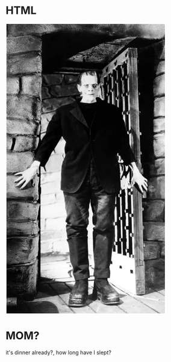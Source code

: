 # HTML
<!DOCTYPE html>
<html lang="en">
<head>
    <meta charset="UTF-8">
    <meta name="viewport" content="width=device-width, initial-scale=1.0">
    <link rel="stylesheet" href="style3.css">
    <link rel="preconnect" href="https://fonts.googleapis.com">
    <link rel="preconnect" href="https://fonts.gstatic.com" crossorigin>
    <link href="https://fonts.googleapis.com/css2?family=Libre+Baskerville:ital,wght@0,400;0,700;1,400&display=swap" rel="stylesheet">
</head>
<body>
    <div class="div1">
        <img class="img" src="./Franki.png" alt="Franki">
        <h1>MOM?</h1>
        <p>it's dinner already?, how long have I slept?</p>
        
</body>
</html>
